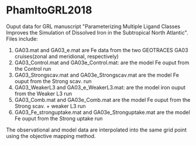 # PhamItoGRL2018
Ouput data for GRL manuscript "Parameterizing Multiple Ligand Classes Improves the Simulation of Dissolved Iron in the Subtropical North Atlantic". Files include:

1. GA03.mat and GA03_e.mat are Fe data from the two GEOTRACES GA03 cruises(zonal and meridional, respectively)
2. GA03_Control.mat and GA03e_Control.mat: are the model Fe ouput from the Control run
3. GA03_Strongscav.mat and GA03e_Strongscav.mat are the model Fe ouput from the Strong scav. run
4. GA03_WeakerL3 and GA03_e_WeakerL3.mat: are the model iron ouput from the Weaker L3 run
5. GA03_Comb.mat and GA03e_Comb.mat are the model Fe ouput from the Strong scav. + weaker L3 run 
6. GA03_Fe_stronguptake.mat and GA03e_Stronguptake.mat are the model Fe ouput from the Strong uptake run

The observational and model data are interpolated into the same grid point using the objective mapping method. 
